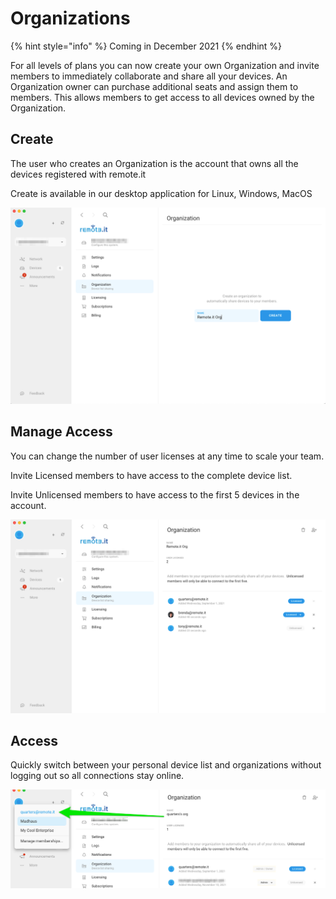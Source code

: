 # Organizations

{% hint style="info" %}
Coming in December 2021
{% endhint %}

For all levels of plans you can now create your own Organization and invite members to immediately collaborate and share all your devices. An Organization owner can purchase additional seats and assign them to members. This allows members to get access to all devices owned by the Organization.

## Create

The user who creates an Organization is the account that owns all the devices registered with remote.it&#x20;

Create is available in our desktop application for Linux, Windows, MacOS

![](<../../.gitbook/assets/create org.png>)

## Manage Access

You can change the number of user licenses at any time to scale your team.

Invite Licensed members to have access to the complete device list.

Invite Unlicensed members to have access to the first 5 devices in the account.

![](<../../.gitbook/assets/org manage access.png>)

## Access

Quickly switch between your personal device list and organizations without logging out so all connections stay online.

![](<../../.gitbook/assets/org - quarters.png>)
